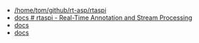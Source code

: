 + [/home/tom/github/rt-asp/rtaspi](file:///home/tom/github/rt-asp/rtaspi/)
+ [docs # rtaspi - Real-Time Annotation and Stream Processing](file:///home/tom/github/rt-asp/rtaspi/docs/index.html)
+ [docs ](file:///home/tom/github/rt-asp/rtaspi/docs/index.html)
+ [docs ](file:///home/tom/github/rt-asp/rtaspi/docs/index.html)
